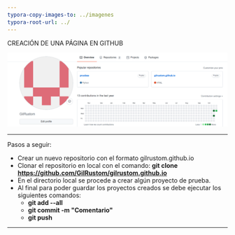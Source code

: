 ```yaml
---
typora-copy-images-to: ../imagenes
typora-root-url: ../
---
```


CREACIÓN DE UNA PÁGINA EN GITHUB

![](/imagenes/c1.png)



---



Pasos a seguir:

- Crear un nuevo repositorio con el formato gilrustom.github.io 
- Clonar el repositorio en local con el comando: **git clone https://github.com/GilRustom/gilrustom.github.io**
- En el directorio local se procede a crear algún proyecto de prueba.
- Al final para poder guardar los proyectos creados se debe ejecutar los siguientes comandos:
  - **git add --all**
  - **git commit -m "Comentario"**
  - **git push**



---

